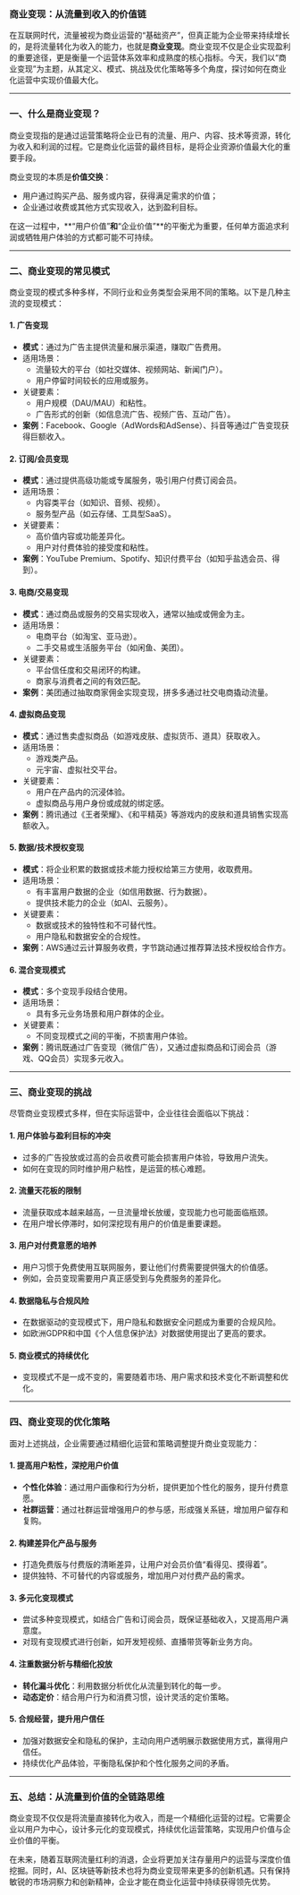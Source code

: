 ### **商业变现：从流量到收入的价值链**

在互联网时代，流量被视为商业运营的“基础资产”，但真正能为企业带来持续增长的，是将流量转化为收入的能力，也就是**商业变现**。商业变现不仅是企业实现盈利的重要途径，更是衡量一个运营体系效率和成熟度的核心指标。今天，我们以“商业变现”为主题，从其定义、模式、挑战及优化策略等多个角度，探讨如何在商业化运营中实现价值最大化。

------

### **一、什么是商业变现？**

商业变现指的是通过运营策略将企业已有的流量、用户、内容、技术等资源，转化为收入和利润的过程。它是商业化运营的最终目标，是将企业资源价值最大化的重要手段。

商业变现的本质是**价值交换**：

- 用户通过购买产品、服务或内容，获得满足需求的价值；
- 企业通过收费或其他方式实现收入，达到盈利目标。

在这一过程中，**“用户价值”**和**“企业价值”**的平衡尤为重要，任何单方面追求利润或牺牲用户体验的方式都可能不可持续。

------

### **二、商业变现的常见模式**

商业变现的模式多种多样，不同行业和业务类型会采用不同的策略。以下是几种主流的变现模式：

#### **1. 广告变现**

- **模式**：通过为广告主提供流量和展示渠道，赚取广告费用。
- 适用场景： 
  - 流量较大的平台（如社交媒体、视频网站、新闻门户）。
  - 用户停留时间较长的应用或服务。
- 关键要素： 
  - 用户规模（DAU/MAU）和粘性。
  - 广告形式的创新（如信息流广告、视频广告、互动广告）。
- **案例**：Facebook、Google（AdWords和AdSense）、抖音等通过广告变现获得巨额收入。

#### **2. 订阅/会员变现**

- **模式**：通过提供高级功能或专属服务，吸引用户付费订阅会员。
- 适用场景： 
  - 内容类平台（如知识、音频、视频）。
  - 服务型产品（如云存储、工具型SaaS）。
- 关键要素： 
  - 高价值内容或功能差异化。
  - 用户对付费体验的接受度和粘性。
- **案例**：YouTube Premium、Spotify、知识付费平台（如知乎盐选会员、得到）。

#### **3. 电商/交易变现**

- **模式**：通过商品或服务的交易实现收入，通常以抽成或佣金为主。
- 适用场景： 
  - 电商平台（如淘宝、亚马逊）。
  - 二手交易或生活服务平台（如闲鱼、美团）。
- 关键要素： 
  - 平台信任度和交易闭环的构建。
  - 商家与消费者之间的有效匹配。
- **案例**：美团通过抽取商家佣金实现变现，拼多多通过社交电商撬动流量。

#### **4. 虚拟商品变现**

- **模式**：通过售卖虚拟商品（如游戏皮肤、虚拟货币、道具）获取收入。
- 适用场景： 
  - 游戏类产品。
  - 元宇宙、虚拟社交平台。
- 关键要素： 
  - 用户在产品内的沉浸体验。
  - 虚拟商品与用户身份或成就的绑定感。
- **案例**：腾讯通过《王者荣耀》、《和平精英》等游戏内的皮肤和道具销售实现高额收入。

#### **5. 数据/技术授权变现**

- **模式**：将企业积累的数据或技术能力授权给第三方使用，收取费用。
- 适用场景： 
  - 有丰富用户数据的企业（如信用数据、行为数据）。
  - 提供技术能力的企业（如AI、云服务）。
- 关键要素： 
  - 数据或技术的独特性和不可替代性。
  - 用户隐私和数据安全的合规性。
- **案例**：AWS通过云计算服务收费，字节跳动通过推荐算法技术授权给合作方。

#### **6. 混合变现模式**

- **模式**：多个变现手段结合使用。
- 适用场景： 
  - 具有多元业务场景和用户群体的企业。
- 关键要素： 
  - 不同变现模式之间的平衡，不损害用户体验。
- **案例**：腾讯既通过广告变现（微信广告），又通过虚拟商品和订阅会员（游戏、QQ会员）实现多元收入。

------

### **三、商业变现的挑战**

尽管商业变现模式多样，但在实际运营中，企业往往会面临以下挑战：

#### **1. 用户体验与盈利目标的冲突**

- 过多的广告投放或过高的会员收费可能会损害用户体验，导致用户流失。
- 如何在变现的同时维护用户粘性，是运营的核心难题。

#### **2. 流量天花板的限制**

- 流量获取成本越来越高，一旦流量增长放缓，变现能力也可能面临瓶颈。
- 在用户增长停滞时，如何深挖现有用户的价值是重要课题。

#### **3. 用户对付费意愿的培养**

- 用户习惯于免费使用互联网服务，要让他们付费需要提供强大的价值感。
- 例如，会员变现需要用户真正感受到与免费服务的差异化。

#### **4. 数据隐私与合规风险**

- 在数据驱动的变现模式下，用户隐私和数据安全问题成为重要的合规风险。
- 如欧洲GDPR和中国《个人信息保护法》对数据使用提出了更高的要求。

#### **5. 商业模式的持续优化**

- 变现模式不是一成不变的，需要随着市场、用户需求和技术变化不断调整和优化。

------

### **四、商业变现的优化策略**

面对上述挑战，企业需要通过精细化运营和策略调整提升商业变现能力：

#### **1. 提高用户粘性，深挖用户价值**

- **个性化体验**：通过用户画像和行为分析，提供更加个性化的服务，提升付费意愿。
- **社群运营**：通过社群运营增强用户的参与感，形成强关系链，增加用户留存和复购。

#### **2. 构建差异化产品与服务**

- 打造免费版与付费版的清晰差异，让用户对会员价值“看得见、摸得着”。
- 提供独特、不可替代的内容或服务，增加用户对付费产品的需求。

#### **3. 多元化变现模式**

- 尝试多种变现模式，如结合广告和订阅会员，既保证基础收入，又提高用户满意度。
- 对现有变现模式进行创新，如开发短视频、直播带货等新业务方向。

#### **4. 注重数据分析与精细化投放**

- **转化漏斗优化**：利用数据分析优化从流量到转化的每一步。
- **动态定价**：结合用户行为和消费习惯，设计灵活的定价策略。

#### **5. 合规经营，提升用户信任**

- 加强对数据安全和隐私的保护，主动向用户透明展示数据使用方式，赢得用户信任。
- 持续优化产品体验，平衡隐私保护和个性化服务之间的矛盾。

------

### **五、总结：从流量到价值的全链路思维**

商业变现不仅仅是将流量直接转化为收入，而是一个精细化运营的过程。它需要企业以用户为中心，设计多元化的变现模式，持续优化运营策略，实现用户价值与企业价值的平衡。

在未来，随着互联网流量红利的消退，企业将更加关注存量用户的运营与深度价值挖掘。同时，AI、区块链等新技术也将为商业变现带来更多的创新机遇。只有保持敏锐的市场洞察力和创新精神，企业才能在商业化运营中持续获得领先优势。